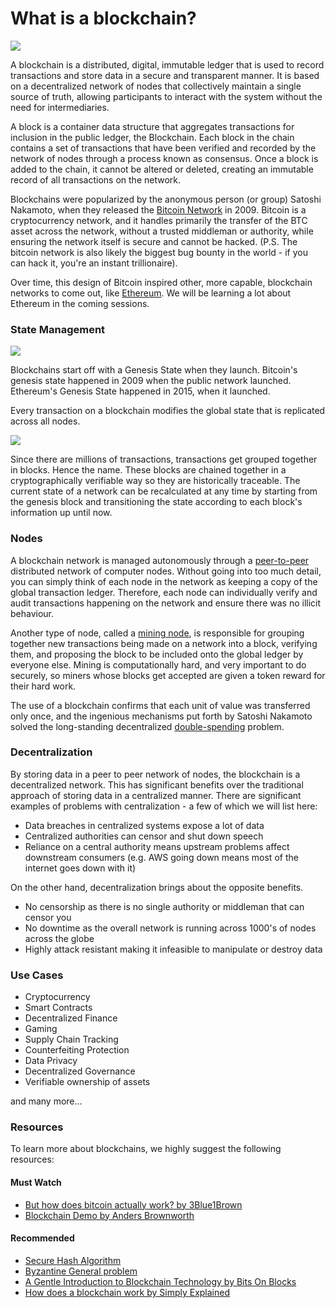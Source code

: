 # What is a blockchain?

![](https://i.imgur.com/Pn1B0t8.png)

A blockchain is a distributed, digital, immutable ledger that is used to record transactions and store data in a secure and transparent manner. It is based on a decentralized network of nodes that collectively maintain a single source of truth, allowing participants to interact with the system without the need for intermediaries.

A block is a container data structure that aggregates transactions for inclusion in the public ledger, the Blockchain.
Each block in the chain contains a set of transactions that have been verified and recorded by the network of nodes through a process known as consensus. Once a block is added to the chain, it cannot be altered or deleted, creating an immutable record of all transactions on the network.

Blockchains were popularized by the anonymous person (or group) Satoshi Nakamoto, when they released the [Bitcoin Network](https://bitcoin.org) in 2009. Bitcoin is a cryptocurrency network, and it handles primarily the transfer of the BTC asset across the network, without a trusted middleman or authority, while ensuring the network itself is secure and cannot be hacked. (P.S. The bitcoin network is also likely the biggest bug bounty in the world - if you can hack it, you're an instant trillionaire).

<Quiz questionId="25642ab6-6359-4d96-b361-9bcda3924821" />

Over time, this design of Bitcoin inspired other, more capable, blockchain networks to come out, like [Ethereum](https://ethereum.org). We will be learning a lot about Ethereum in the coming sessions.

<Quiz questionId="aa97ba07-0129-461a-a162-c10f029d26c6" />

### State Management

![](https://i.imgur.com/VQySjQu.png)

Blockchains start off with a Genesis State when they launch. Bitcoin's genesis state happened in 2009 when the public network launched. Ethereum's Genesis State happened in 2015, when it launched.

Every transaction on a blockchain modifies the global state that is replicated across all nodes.

<Quiz questionId="d2cb1910-40ac-481a-bf64-b117fe029182" />

![](https://i.imgur.com/wjK9Foy.png)

Since there are millions of transactions, transactions get grouped together in blocks. Hence the name. These blocks are chained together in a cryptographically verifiable way so they are historically traceable. The current state of a network can be recalculated at any time by starting from the genesis block and transitioning the state according to each block's information up until now.

<Quiz questionId="c7163d6f-a474-460d-93f8-ab11e6253af4" />

### Nodes

A blockchain network is managed autonomously through a [peer-to-peer](https://en.wikipedia.org/wiki/Peer-to-peer) distributed network of computer nodes. Without going into too much detail, you can simply think of each node in the network as keeping a copy of the global transaction ledger. Therefore, each node can individually verify and audit transactions happening on the network and ensure there was no illicit behaviour.

Another type of node, called a [mining node](https://en.wikipedia.org/wiki/Bitcoin#Mining), is responsible for grouping together new transactions being made on a network into a block, verifying them, and proposing the block to be included onto the global ledger by everyone else. Mining is computationally hard, and very important to do securely, so miners whose blocks get accepted are given a token reward for their hard work.

<Quiz questionId="a96d92ca-5044-4d9e-b4c7-b094370a307f" />

<Quiz questionId="cda75960-e266-4deb-b317-20ccdcae9b98" />

The use of a blockchain confirms that each unit of value was transferred only once, and the ingenious mechanisms put forth by Satoshi Nakamoto solved the long-standing decentralized [double-spending](https://en.wikipedia.org/wiki/Double-spending) problem.

<Quiz questionId="229ed272-9cd3-4b42-936d-871cb2cfac3d" />

### Decentralization

By storing data in a peer to peer network of nodes, the blockchain is a decentralized network. This has significant benefits over the traditional approach of storing data in a centralized manner. There are significant examples of problems with centralization - a few of which we will list here:

- Data breaches in centralized systems expose a lot of data
- Centralized authorities can censor and shut down speech
- Reliance on a central authority means upstream problems affect downstream consumers (e.g. AWS going down means most of the internet goes down with it)

<Quiz questionId="156de364-a10f-49fd-a669-05f3762dbab1" />

On the other hand, decentralization brings about the opposite benefits.

- No censorship as there is no single authority or middleman that can censor you
- No downtime as the overall network is running across 1000's of nodes across the globe
- Highly attack resistant making it infeasible to manipulate or destroy data

### Use Cases

- Cryptocurrency
- Smart Contracts
- Decentralized Finance
- Gaming
- Supply Chain Tracking
- Counterfeiting Protection
- Data Privacy
- Decentralized Governance
- Verifiable ownership of assets

and many more...

<Quiz questionId="694123d0-2716-463c-9f14-bb838b02a971" />

### Resources

To learn more about blockchains, we highly suggest the following resources:

#### Must Watch

- [But how does bitcoin actually work? by 3Blue1Brown](https://www.youtube.com/watch?v=bBC-nXj3Ng4)
- [Blockchain Demo by Anders Brownworth](https://andersbrownworth.com/blockchain/)

<Quiz questionId="faf19815-bb85-4e21-80aa-e2f7cb1bd6b7" />

#### Recommended

- [Secure Hash Algorithm](https://en.wikipedia.org/wiki/Secure_Hash_Algorithms)
- [Byzantine General problem](https://river.com/learn/what-is-the-byzantine-generals-problem/)
- [A Gentle Introduction to Blockchain Technology by Bits On Blocks](https://bitsonblocks.net/2015/09/09/gentle-introduction-blockchain-technology/)
- [How does a blockchain work by Simply Explained](https://www.youtube.com/watch?v=SSo_EIwHSd4)

<SubmitQuiz />
